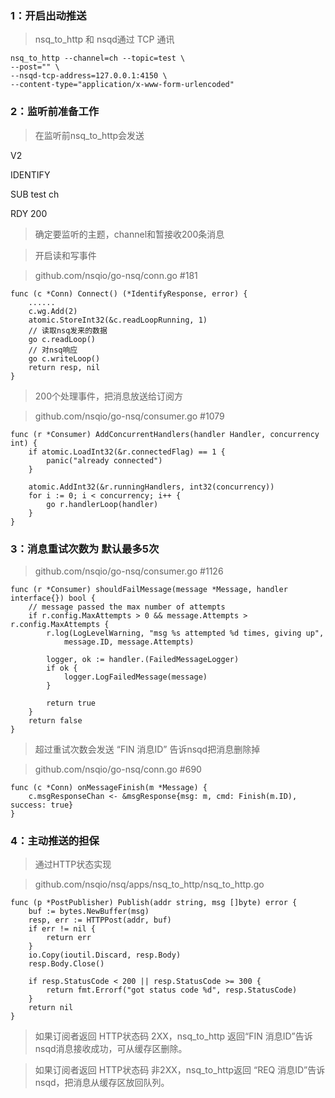 ### 1：开启出动推送

> nsq_to_http 和 nsqd通过 TCP 通讯

```
nsq_to_http --channel=ch --topic=test \
--post="" \
--nsqd-tcp-address=127.0.0.1:4150 \
--content-type="application/x-www-form-urlencoded"
```



### 2：监听前准备工作
> 在监听前nsq_to_http会发送

V2
  
IDENTIFY
  
SUB test ch

RDY 200

> 确定要监听的主题，channel和暂接收200条消息

> 开启读和写事件

> github.com/nsqio/go-nsq/conn.go #181

```
func (c *Conn) Connect() (*IdentifyResponse, error) {
    ......
    c.wg.Add(2)
    atomic.StoreInt32(&c.readLoopRunning, 1)
    // 读取nsq发来的数据
    go c.readLoop()
    // 对nsq响应
    go c.writeLoop()
    return resp, nil
}

```

> 200个处理事件，把消息放送给订阅方

> github.com/nsqio/go-nsq/consumer.go #1079

```
func (r *Consumer) AddConcurrentHandlers(handler Handler, concurrency int) {
    if atomic.LoadInt32(&r.connectedFlag) == 1 {
        panic("already connected")
    }
    
    atomic.AddInt32(&r.runningHandlers, int32(concurrency))
    for i := 0; i < concurrency; i++ {
        go r.handlerLoop(handler)
    }
}

```

### 3：消息重试次数为 默认最多5次

> github.com/nsqio/go-nsq/consumer.go #1126

```
func (r *Consumer) shouldFailMessage(message *Message, handler interface{}) bool {
    // message passed the max number of attempts
    if r.config.MaxAttempts > 0 && message.Attempts > r.config.MaxAttempts {
        r.log(LogLevelWarning, "msg %s attempted %d times, giving up",
        	message.ID, message.Attempts)
        
        logger, ok := handler.(FailedMessageLogger)
        if ok {
            logger.LogFailedMessage(message)
        }
        
        return true
    }
    return false
}
```

> 超过重试次数会发送 “FIN 消息ID” 告诉nsqd把消息删除掉

> github.com/nsqio/go-nsq/conn.go #690

```
func (c *Conn) onMessageFinish(m *Message) {
    c.msgResponseChan <- &msgResponse{msg: m, cmd: Finish(m.ID), success: true}
}
```

### 4：主动推送的担保

> 通过HTTP状态实现

> github.com/nsqio/nsq/apps/nsq_to_http/nsq_to_http.go

```
func (p *PostPublisher) Publish(addr string, msg []byte) error {
    buf := bytes.NewBuffer(msg)
    resp, err := HTTPPost(addr, buf)
    if err != nil {
        return err
    }
    io.Copy(ioutil.Discard, resp.Body)
    resp.Body.Close()
    
    if resp.StatusCode < 200 || resp.StatusCode >= 300 {
    	return fmt.Errorf("got status code %d", resp.StatusCode)
    }
    return nil
}

```

> 如果订阅者返回 HTTP状态码 2XX，nsq_to_http 返回“FIN 消息ID”告诉nsqd消息接收成功，可从缓存区删除。

> 如果订阅者返回 HTTP状态码 非2XX，nsq_to_http返回 “REQ 消息ID”告诉nsqd，把消息从缓存区放回队列。


